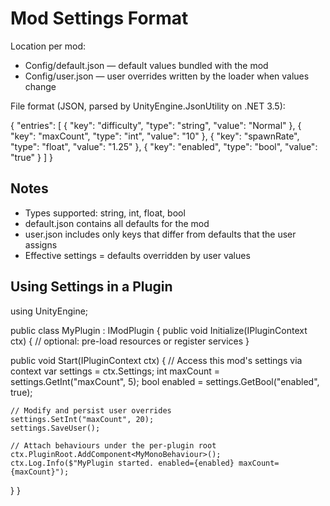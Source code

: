 Mod Settings Format
===================

Location per mod:

- Config/default.json — default values bundled with the mod
- Config/user.json — user overrides written by the loader when values change

File format (JSON, parsed by UnityEngine.JsonUtility on .NET 3.5):

{
  "entries": [
    { "key": "difficulty", "type": "string", "value": "Normal" },
    { "key": "maxCount",   "type": "int",    "value": "10" },
    { "key": "spawnRate",  "type": "float",  "value": "1.25" },
    { "key": "enabled",    "type": "bool",   "value": "true" }
  ]
}

Notes
-----
- Types supported: string, int, float, bool
- default.json contains all defaults for the mod
- user.json includes only keys that differ from defaults that the user assigns
- Effective settings = defaults overridden by user values

Using Settings in a Plugin
--------------------------

using UnityEngine;

public class MyPlugin : IModPlugin
{
  public void Initialize(IPluginContext ctx)
  {
    // optional: pre-load resources or register services
  }

  public void Start(IPluginContext ctx)
  {
    // Access this mod's settings via context
    var settings = ctx.Settings;
    int maxCount = settings.GetInt("maxCount", 5);
    bool enabled = settings.GetBool("enabled", true);

    // Modify and persist user overrides
    settings.SetInt("maxCount", 20);
    settings.SaveUser();

    // Attach behaviours under the per-plugin root
    ctx.PluginRoot.AddComponent<MyMonoBehaviour>();
    ctx.Log.Info($"MyPlugin started. enabled={enabled} maxCount={maxCount}");
  }
}
